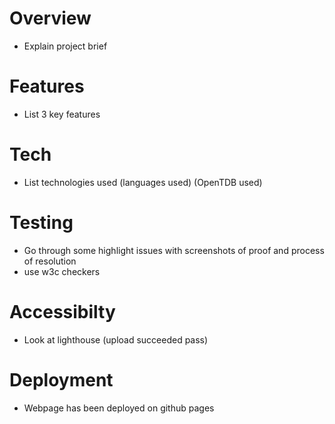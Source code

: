 
# Overview 
- Explain project brief

# Features
- List 3 key features

# Tech
- List technologies used (languages used) (OpenTDB used)

# Testing
- Go through some highlight issues with screenshots of proof and process of resolution
- use w3c checkers
# Accessibilty
- Look at lighthouse (upload succeeded pass)

# Deployment
- Webpage has been deployed on github pages